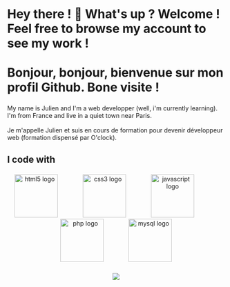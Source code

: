<h1 align="left">Hey  there ! 👋 What's up ? Welcome ! Feel free to browse my account to see my work !<br><br>Bonjour, bonjour, bienvenue sur mon profil Github. Bone visite !</h1>

###

<p align="left">My name is Julien and I'm a web developper (well, i'm currently learning). I'm from France and live in a quiet town near Paris.<br><br>Je m'appelle Julien et suis en cours de formation pour devenir développeur web (formation dispensé par O'clock).</p>

###

<h2 align="left">I code with</h2>

###

<div align="center">
  <img src="https://cdn.jsdelivr.net/gh/devicons/devicon/icons/html5/html5-original.svg" height="100" alt="html5 logo"  />
  <img width="50" />
  <img src="https://cdn.jsdelivr.net/gh/devicons/devicon/icons/css3/css3-original.svg" height="100" alt="css3 logo"  />
  <img width="50" />
  <img src="https://cdn.jsdelivr.net/gh/devicons/devicon/icons/javascript/javascript-original.svg" height="100" alt="javascript logo"  />
  <img width="50" />
  <img src="https://cdn.jsdelivr.net/gh/devicons/devicon/icons/php/php-original.svg" height="100" alt="php logo"  />
  <img width="50" />
  <img src="https://cdn.jsdelivr.net/gh/devicons/devicon/icons/mysql/mysql-original.svg" height="100" alt="mysql logo"  />
</div>

###

<div align="center">
  <img src="https://profile-counter.glitch.me/Julien-Dussaut/count.svg?"  />
</div>

###
